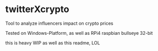 # twitterXcrypto
Tool to analyze influencers impact on crypto prices

Tested on Windows-Platform, as well as RPi4 raspbian bullseye 32-bit

this is heavy WIP
as well as this readme, LOL
